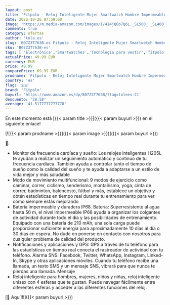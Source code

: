 ```yaml
---
layout: post
title: 'Fitpolo - Reloj Inteligente Mujer Smartwatch Hombre Impermeable IP68 Pulsera Actividad 1.3 Pulgada con Monitor de Ritmo cardíaco  Podómetro  Reloj Actividad para Xiaomi Huawei iPhone'
date: 2022-10-26 07:59:00
image: 'https://m.media-amazon.com/images/I/414jQOo7Q6L._SL500_._SL400_.jpg'
comments: true
category: ofertas
author: 'tole.es'
slug: 'B07Z3T763B-es Fitpolo - Reloj Inteligente Mujer Smartwatch Hombre...'
sku: 'B07Z3T763B-es'
tags: [ 'Electrónica','Smartwatches','Tecnología para vestir','fitpolo','iphone','🇪🇸', ]
actualPrice: 49.99 EUR
currency: EUR
price: 49.99
comparePrice: 69.99 EUR
prodname: 'Fitpolo - Reloj Inteligente Mujer Smartwatch Hombre Impermeable IP68 Pulsera Actividad 1.3 Pulgada con Monitor de Ritmo cardíaco  Podómetro  Reloj Actividad para Xiaomi Huawei iPhone'
country: 'es'
flag: '🇪🇸'
brand: 'Fitpolo'
buyurl: 'https://www.amazon.es/dp/B07Z3T763B/?tag=tolees-21'
descuento: '28.58'
average: '41.5177777777778'
---
```


En este momento está [{{< param title >}}]({{< param buyurl >}}) en el siguiente enlace!

[![{{< param prodname >}}]({{< param image >}})]({{< param buyurl >}})

🔎:

- Monitor de frecuencia cardíaca y sueño: Los relojes inteligentes H205L te ayudan a realizar un seguimiento automático y continuo de tu frecuencia cardíaca. También ayuda a controlar tanto el tiempo de sueño como la calidad del sueño y te ayuda a adaptarse a un estilo de vida mejor y más saludable
- Modo de movimiento multifuncional: 9 modos de ejercicio como caminar, correr, ciclismo, senderismo, montañismo, yoga, cinta de correr, bádminton, baloncesto, fútbol y más, establece un objetivo y obtén estadísticas en tiempo real durante tu entrenamiento para ver cómo siempre estás mejorando
- Batería impermeable y duradera IP68. Batería: Superresistente al agua hasta 50 m, el nivel impermeable IP68 ayuda a organizar los colgantes de actividad durante todo el día y las posibilidades de entrenamiento. Equipado con una batería de 210 mAh, una sola carga puede proporcionar suficiente energía para aproximadamente 10 días al día o 30 días en espera. No dude en ponerse en contacto con nosotros para cualquier problema de calidad del producto.
- Notificaciones y aplicaciones y GPS: GPS a través de tu teléfono para las estadísticas en tiempo real conecta el rastreador de actividad con tu teléfono. Alarma SNS: Facebook, Twitter, WhatsApp, Instagram, Linked-In, Skype y otras aplicaciones móviles. Cuando tu teléfono recibe una llamada, un texto SMS y un mensaje SNS, vibrará para que nunca te pierdas una llamada. Mensaje
- Reloj inteligente para hombres, mujeres, niños y niñas, reloj inteligente unisex con 4 esferas que te gustan. Puede navegar fácilmente entre diferentes esferas y acceder a las diferentes funciones del reloj.

[🛒 Aquí!!!]({{< param buyurl >}})
